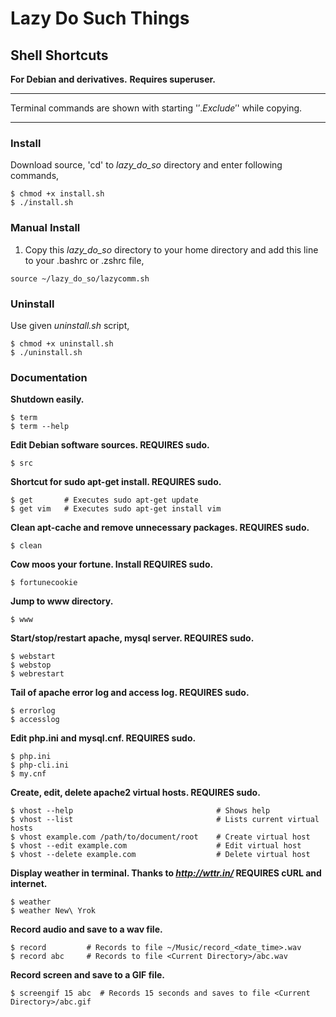 
# Lazy Do Such Things

## Shell Shortcuts
**For Debian and derivatives.**
**Requires superuser.**

****************************************************************************************
Terminal commands are shown with starting '$'. Exclude '$' while copying.
****************************************************************************************

### Install
Download source, 'cd' to *lazy_do_so* directory and enter following commands,
```shell
$ chmod +x install.sh
$ ./install.sh
```

### Manual Install
1. Copy this *lazy_do_so* directory to your home directory and add this line to your .bashrc or .zshrc file,
```shell
source ~/lazy_do_so/lazycomm.sh
```

### Uninstall
Use given *uninstall.sh* script,
```shell
$ chmod +x uninstall.sh
$ ./uninstall.sh
```

### Documentation

**Shutdown easily.**
```shell
$ term
$ term --help
```

**Edit Debian software sources. REQUIRES sudo.**
```shell
$ src
```

**Shortcut for sudo apt-get install. REQUIRES sudo.**
```shell
$ get       # Executes sudo apt-get update
$ get vim   # Executes sudo apt-get install vim
```

**Clean apt-cache and remove unnecessary packages. REQUIRES sudo.**
```shell
$ clean
```

**Cow moos your fortune. Install REQUIRES sudo.**
```shell
$ fortunecookie
```

**Jump to www directory.**
```shell
$ www
```

**Start/stop/restart apache, mysql server. REQUIRES sudo.**
```shell
$ webstart
$ webstop
$ webrestart
```

**Tail of apache error log and access log. REQUIRES sudo.**
```shell
$ errorlog
$ accesslog
```

**Edit php.ini and mysql.cnf. REQUIRES sudo.**
```shell
$ php.ini
$ php-cli.ini
$ my.cnf
```

**Create, edit, delete apache2 virtual hosts. REQUIRES sudo.**
```shell
$ vhost --help                                # Shows help
$ vhost --list                                # Lists current virtual hosts
$ vhost example.com /path/to/document/root    # Create virtual host
$ vhost --edit example.com                    # Edit virtual host
$ vhost --delete example.com                  # Delete virtual host
```

**Display weather in terminal. Thanks to *http://wttr.in/* REQUIRES cURL and internet.**
```shell
$ weather
$ weather New\ Yrok
```

**Record audio and save to a wav file.**
```shell
$ record	     # Records to file ~/Music/record_<date_time>.wav
$ record abc	 # Records to file <Current Directory>/abc.wav
```

**Record screen and save to a GIF file.**
```shell
$ screengif 15 abc	# Records 15 seconds and saves to file <Current Directory>/abc.gif
```

